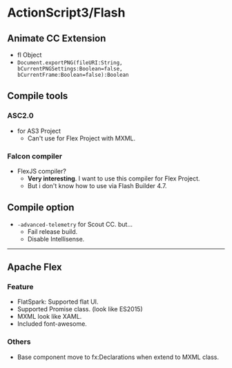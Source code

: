 # ActionScript3/Flash

## Animate CC Extension

* fl Object
* `Document.exportPNG(fileURI:String, bCurrentPNGSettings:Boolean=false, bCurrentFrame:Boolean=false):Boolean`

## Compile tools

### ASC2.0

* for AS3 Project
    * Can't use for Flex Project with MXML.

### Falcon compiler

* FlexJS compiler?
    * __Very interesting__. I want to use this compiler for Flex Project.
    * But i don't know how to use via Flash Builder 4.7.

## Compile option

* `-advanced-telemetry` for Scout CC. but...
    * Fail release build.
    * Disable Intellisense.

----

## Apache Flex

### Feature

* FlatSpark: Supported flat UI.
* Supported Promise class. (look like ES2015)
* MXML look like XAML.
* Included font-awesome.

### Others

* Base component move to fx:Declarations when extend to MXML class.
